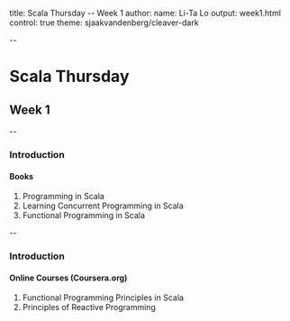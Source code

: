 title: Scala Thursday -- Week 1
author:
  name: Li-Ta Lo
output: week1.html
control: true
theme: sjaakvandenberg/cleaver-dark

--

# Scala Thursday
## Week 1

--

### Introduction

#### Books
1. Programming in Scala
2. Learning Concurrent Programming in Scala
3. Functional Programming in Scala

--

### Introduction
#### Online Courses (Coursera.org)
1. Functional Programming Principles in Scala
2. Principles of Reactive Programming
